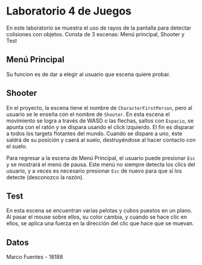 # Laboratorio 4 de Juegos

En este laboratorio se muestra el uso de rayos de la pantalla para detectar colisiones con objetos. Consta de 3 escenas: Menú principal, Shooter y Test

## Menú Principal
Su funcion es de dar a elegir al usuario que escena quiere probar.

## Shooter
En el proyecto, la escena tiene el nombre de ```CharacterFirstPerson```, pero al usuario se le enseña con el nombre de ```Shooter```. En esta escena el movimiento se logra a través de WASD o las flechas, saltos con ```Espacio```, se apunta con el ratón y se dispara usando el click izquierdo. El fin es disparar a todos los targets flotantes del mundo. Cuando se dispare a uno, éste saldrá de su posición y caerá al suelo, destruyéndose al hacer contacto con el suelo.

Para regresar a la escena de Menú Principal, el usuario puede presionar ```Esc``` y se mostrará el menú de pausa. Este menú no siempre detecta los clics del usuario, y a veces es necesario presionar ```Esc``` de nuevo para que sí los detecte (desconozco la razón).



## Test
En esta escena se encuentran varias pelotas y cubos puestos en un plano. Al pasar el mouse sobre ellos, su color cambia, y cuando se hace clic en ellos, se aplica una fuerza en la dirección del clic que hace que se muevan.


## Datos
Marco Fuentes - 18188

